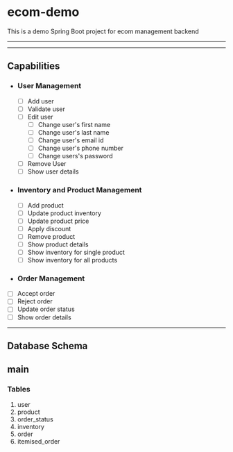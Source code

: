 
# ecom-demo

This is a demo Spring Boot project for ecom management backend

---

---

## Capabilities

- ### User Management
  - [ ] Add user
  - [ ] Validate user
  - [ ] Edit user
    - [ ] Change user's first name 
    - [ ] Change user's last name
    - [ ] Change user's email id
    - [ ] Change user's phone number 
    - [ ] Change users's password
  -  [ ] Remove User
  - [ ] Show user details

- ### Inventory and Product Management
  - [ ] Add product
  - [ ] Update product inventory 
  - [ ] Update product price
  - [ ] Apply discount
  - [ ] Remove product
  - [ ] Show product details
  - [ ] Show inventory for single product
  - [ ] Show inventory for all products

 - ### Order Management
  - [ ] Accept order
  - [ ] Reject order
  - [ ] Update order status
  - [ ] Show order details

---

## Database Schema

## main
### Tables
1. user
2. product
3. order_status
4. inventory
5. order
6. itemised_order
